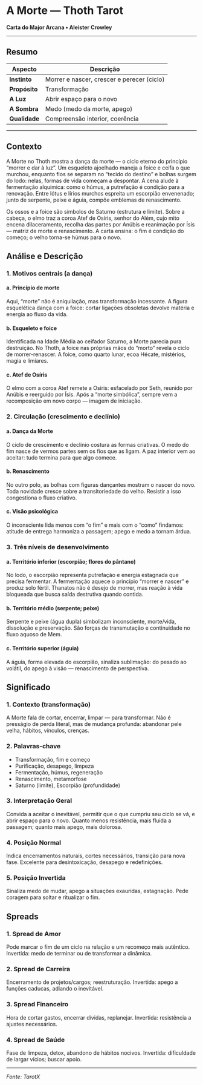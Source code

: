 # A Morte — Thoth Tarot

**Carta do Major Arcana • Aleister Crowley**

---

## Resumo

| Aspecto | Descrição |
|---------|-----------|
| **Instinto** | Morrer e nascer, crescer e perecer (ciclo) |
| **Propósito** | Transformação |
| **A Luz** | Abrir espaço para o novo |
| **A Sombra** | Medo (medo da morte, apego) |
| **Qualidade** | Compreensão interior, coerência |

---

## Contexto

A Morte no Thoth mostra a dança da morte — o ciclo eterno do princípio “morrer e dar à luz”. Um esqueleto ajoelhado maneja a foice e ceifa o que murchou, enquanto fios se separam no “tecido do destino” e bolhas surgem do lodo: nelas, formas de vida começam a despontar. A cena alude à fermentação alquímica: como o húmus, a putrefação é condição para a renovação. Entre lótus e lírios murchos espreita um escorpião envenenado; junto de serpente, peixe e águia, compõe emblemas de renascimento.

Os ossos e a foice são símbolos de Saturno (estrutura e limite). Sobre a cabeça, o elmo traz a coroa Atef de Osíris, senhor do Além, cujo mito encena dilaceramento, recolha das partes por Anúbis e reanimação por Ísis — matriz de morte e renascimento. A carta ensina: o fim é condição do começo; o velho torna-se húmus para o novo.

## Análise e Descrição

### 1. Motivos centrais (a dança)

#### a. Princípio de morte

Aqui, “morte” não é aniquilação, mas transformação incessante. A figura esquelética dança com a foice: cortar ligações obsoletas devolve matéria e energia ao fluxo da vida.

#### b. Esqueleto e foice

Identificada na Idade Média ao ceifador Saturno, a Morte parecia pura destruição. No Thoth, a foice nas próprias mãos do “morto” revela o ciclo de morrer-renascer. A foice, como quarto lunar, ecoa Hécate, mistérios, magia e limiares.

#### c. Atef de Osíris

O elmo com a coroa Atef remete a Osíris: esfacelado por Seth, reunido por Anúbis e reerguido por Ísis. Após a “morte simbólica”, sempre vem a recomposição em novo corpo — imagem de iniciação.

### 2. Circulação (crescimento e declínio)

#### a. Dança da Morte

O ciclo de crescimento e declínio costura as formas criativas. O medo do fim nasce de vermos partes sem os fios que as ligam. A paz interior vem ao aceitar: tudo termina para que algo comece.

#### b. Renascimento

No outro polo, as bolhas com figuras dançantes mostram o nascer do novo. Toda novidade cresce sobre a transitoriedade do velho. Resistir a isso congestiona o fluxo criativo.

#### c. Visão psicológica

O inconsciente lida menos com “o fim” e mais com o “como” findamos: atitude de entrega harmoniza a passagem; apego e medo a tornam árdua.

### 3. Três níveis de desenvolvimento

#### a. Território inferior (escorpião; flores do pântano)

No lodo, o escorpião representa putrefação e energia estagnada que precisa fermentar. A fermentação aquece o princípio “morrer e nascer” e produz solo fértil. Thanatos não é desejo de morrer, mas reação à vida bloqueada que busca saída destrutiva quando contida.

#### b. Território médio (serpente; peixe)

Serpente e peixe (água dupla) simbolizam inconsciente, morte/vida, dissolução e preservação. São forças de transmutação e continuidade no fluxo aquoso de Mem.

#### c. Território superior (águia)

A águia, forma elevada do escorpião, sinaliza sublimação: do pesado ao volátil, do apego à visão — renascimento de perspectiva.

## Significado

### 1. Contexto (transformação)

A Morte fala de cortar, encerrar, limpar — para transformar. Não é presságio de perda literal, mas de mudança profunda: abandonar pele velha, hábitos, vínculos, crenças.

### 2. Palavras-chave

- Transformação, fim e começo
- Purificação, desapego, limpeza
- Fermentação, húmus, regeneração
- Renascimento, metamorfose
- Saturno (limite), Escorpião (profundidade)

### 3. Interpretação Geral

Convida a aceitar o inevitável, permitir que o que cumpriu seu ciclo se vá, e abrir espaço para o novo. Quanto menos resistência, mais fluida a passagem; quanto mais apego, mais dolorosa.

### 4. Posição Normal

Indica encerramentos naturais, cortes necessários, transição para nova fase. Excelente para desintoxicação, desapego e redefinições.

### 5. Posição Invertida

Sinaliza medo de mudar, apego a situações exauridas, estagnação. Pede coragem para soltar e ritualizar o fim.

## Spreads

### 1. Spread de Amor

Pode marcar o fim de um ciclo na relação e um recomeço mais autêntico. Invertida: medo de terminar ou de transformar a dinâmica.

### 2. Spread de Carreira

Encerramento de projetos/cargos; reestruturação. Invertida: apego a funções caducas, adiando o inevitável.

### 3. Spread Financeiro

Hora de cortar gastos, encerrar dívidas, replanejar. Invertida: resistência a ajustes necessários.

### 4. Spread de Saúde

Fase de limpeza, detox, abandono de hábitos nocivos. Invertida: dificuldade de largar vícios; buscar apoio.

---

*Fonte: TarotX*
